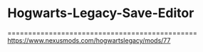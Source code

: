 # Hogwarts-Legacy-Save-Editor
==============================================
   https://www.nexusmods.com/hogwartslegacy/mods/77
